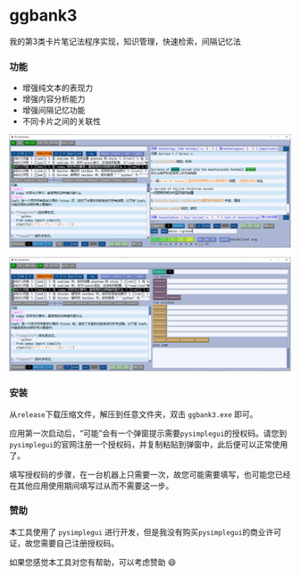 <!--  -->

# ggbank3

我的第3类卡片笔记法程序实现，知识管理，快速检索，间隔记忆法

### 功能

- 增强纯文本的表现力
- 增强内容分析能力
- 增强间隔记忆功能
- 不同卡片之间的关联性

![not exist](./figures/ui-01.png)

![not exist](./figures/ui-02.png)

### 安装

从`release`下载压缩文件，解压到任意文件夹，双击 `ggbank3.exe` 即可。

应用第一次启动后，“可能”会有一个弹窗提示需要`pysimplegui`的授权码。请您到`pysimplegui`的官网注册一个授权码，并复制粘贴到弹窗中，此后便可以正常使用了。

填写授权码的步骤，在一台机器上只需要一次，故您可能需要填写，也可能您已经在其他应用使用期间填写过从而不需要这一步。

### 赞助

本工具使用了 `pysimplegui` 进行开发，但是我没有购买`pysimplegui`的商业许可证，故您需要自己注册授权码。

如果您感觉本工具对您有帮助，可以考虑赞助 :smile:
